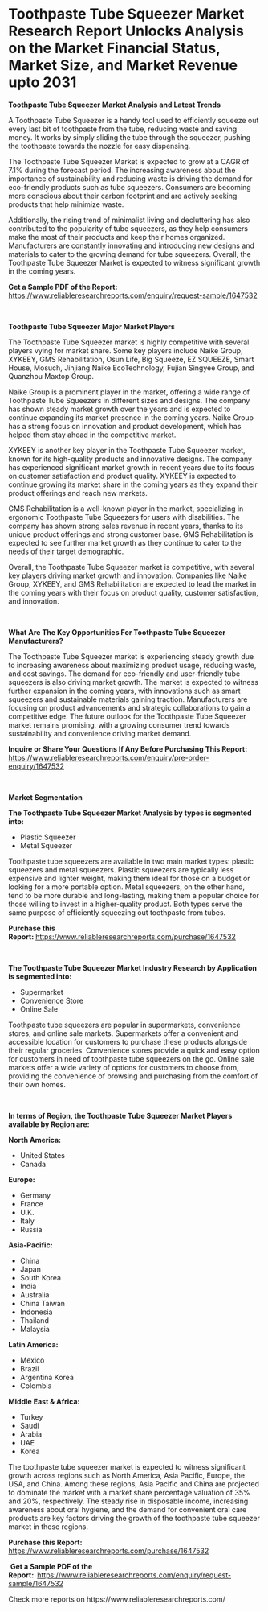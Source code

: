 <p><h1>Toothpaste Tube Squeezer Market Research Report Unlocks Analysis on the Market Financial Status, Market Size, and Market Revenue upto 2031</h1></p><p><strong>Toothpaste Tube Squeezer Market Analysis and Latest Trends</strong></p>
<p><p>A Toothpaste Tube Squeezer is a handy tool used to efficiently squeeze out every last bit of toothpaste from the tube, reducing waste and saving money. It works by simply sliding the tube through the squeezer, pushing the toothpaste towards the nozzle for easy dispensing.</p><p>The Toothpaste Tube Squeezer Market is expected to grow at a CAGR of 7.1% during the forecast period. The increasing awareness about the importance of sustainability and reducing waste is driving the demand for eco-friendly products such as tube squeezers. Consumers are becoming more conscious about their carbon footprint and are actively seeking products that help minimize waste.</p><p>Additionally, the rising trend of minimalist living and decluttering has also contributed to the popularity of tube squeezers, as they help consumers make the most of their products and keep their homes organized. Manufacturers are constantly innovating and introducing new designs and materials to cater to the growing demand for tube squeezers. Overall, the Toothpaste Tube Squeezer Market is expected to witness significant growth in the coming years.</p></p>
<p><strong>Get a Sample PDF of the Report:&nbsp;</strong> <a href="https://www.reliableresearchreports.com/enquiry/request-sample/1647532">https://www.reliableresearchreports.com/enquiry/request-sample/1647532</a></p>
<p>&nbsp;</p>
<p><strong>Toothpaste Tube Squeezer Major Market Players</strong></p>
<p><p>The Toothpaste Tube Squeezer market is highly competitive with several players vying for market share. Some key players include Naike Group, XYKEEY, GMS Rehabilitation, Osun Life, Big Squeeze, EZ SQUEEZE, Smart House, Mosuch, Jinjiang Naike EcoTechnology, Fujian Singyee Group, and Quanzhou Maxtop Group.</p><p>Naike Group is a prominent player in the market, offering a wide range of Toothpaste Tube Squeezers in different sizes and designs. The company has shown steady market growth over the years and is expected to continue expanding its market presence in the coming years. Naike Group has a strong focus on innovation and product development, which has helped them stay ahead in the competitive market.</p><p>XYKEEY is another key player in the Toothpaste Tube Squeezer market, known for its high-quality products and innovative designs. The company has experienced significant market growth in recent years due to its focus on customer satisfaction and product quality. XYKEEY is expected to continue growing its market share in the coming years as they expand their product offerings and reach new markets.</p><p>GMS Rehabilitation is a well-known player in the market, specializing in ergonomic Toothpaste Tube Squeezers for users with disabilities. The company has shown strong sales revenue in recent years, thanks to its unique product offerings and strong customer base. GMS Rehabilitation is expected to see further market growth as they continue to cater to the needs of their target demographic.</p><p>Overall, the Toothpaste Tube Squeezer market is competitive, with several key players driving market growth and innovation. Companies like Naike Group, XYKEEY, and GMS Rehabilitation are expected to lead the market in the coming years with their focus on product quality, customer satisfaction, and innovation.</p></p>
<p>&nbsp;</p>
<p><strong>What Are The Key Opportunities For Toothpaste Tube Squeezer Manufacturers?</strong></p>
<p><p>The Toothpaste Tube Squeezer market is experiencing steady growth due to increasing awareness about maximizing product usage, reducing waste, and cost savings. The demand for eco-friendly and user-friendly tube squeezers is also driving market growth. The market is expected to witness further expansion in the coming years, with innovations such as smart squeezers and sustainable materials gaining traction. Manufacturers are focusing on product advancements and strategic collaborations to gain a competitive edge. The future outlook for the Toothpaste Tube Squeezer market remains promising, with a growing consumer trend towards sustainability and convenience driving market demand.</p></p>
<p><strong>Inquire or Share Your Questions If Any Before Purchasing This Report:</strong> <a href="https://www.reliableresearchreports.com/enquiry/pre-order-enquiry/1647532">https://www.reliableresearchreports.com/enquiry/pre-order-enquiry/1647532</a></p>
<p>&nbsp;</p>
<p><strong>Market Segmentation</strong></p>
<p><strong>The Toothpaste Tube Squeezer Market Analysis by types is segmented into:</strong></p>
<p><ul><li>Plastic Squeezer</li><li>Metal Squeezer</li></ul></p>
<p><p>Toothpaste tube squeezers are available in two main market types: plastic squeezers and metal squeezers. Plastic squeezers are typically less expensive and lighter weight, making them ideal for those on a budget or looking for a more portable option. Metal squeezers, on the other hand, tend to be more durable and long-lasting, making them a popular choice for those willing to invest in a higher-quality product. Both types serve the same purpose of efficiently squeezing out toothpaste from tubes.</p></p>
<p><strong>Purchase this Report:&nbsp;</strong><a href="https://www.reliableresearchreports.com/purchase/1647532">https://www.reliableresearchreports.com/purchase/1647532</a></p>
<p>&nbsp;</p>
<p><strong>The Toothpaste Tube Squeezer Market Industry Research by Application is segmented into:</strong></p>
<p><ul><li>Supermarket</li><li>Convenience Store</li><li>Online Sale</li></ul></p>
<p><p>Toothpaste tube squeezers are popular in supermarkets, convenience stores, and online sale markets. Supermarkets offer a convenient and accessible location for customers to purchase these products alongside their regular groceries. Convenience stores provide a quick and easy option for customers in need of toothpaste tube squeezers on the go. Online sale markets offer a wide variety of options for customers to choose from, providing the convenience of browsing and purchasing from the comfort of their own homes.</p></p>
<p>&nbsp;</p>
<p><strong>In terms of Region, the Toothpaste Tube Squeezer Market Players available by Region are:</strong></p>
<p>
    <p> <strong> North America: </strong>
        <ul>
            <li>United States</li>
            <li>Canada</li>
        </ul>
        </p> 
    <p> <strong> Europe: </strong>
        <ul>
            <li>Germany</li>
            <li>France</li>
            <li>U.K.</li>
            <li>Italy</li>
            <li>Russia</li>
        </ul>
        </p> 
    <p> <strong> Asia-Pacific: </strong>
        <ul>
            <li>China</li>
            <li>Japan</li>
            <li>South Korea</li>
            <li>India</li>
            <li>Australia</li>
            <li>China Taiwan</li>
            <li>Indonesia</li>
            <li>Thailand</li>
            <li>Malaysia</li>
        </ul>
        </p> 
    <p> <strong> Latin America: </strong>
        <ul>
            <li>Mexico</li>
            <li>Brazil</li>
            <li>Argentina Korea</li>
            <li>Colombia</li>
        </ul>
        </p> 
    <p> <strong> Middle East & Africa: </strong>
        <ul>
            <li>Turkey</li>
            <li>Saudi</li>
            <li>Arabia</li>
            <li>UAE</li>
            <li>Korea</li>
        </ul>
    </p>
    </p>
<p><p>The toothpaste tube squeezer market is expected to witness significant growth across regions such as North America, Asia Pacific, Europe, the USA, and China. Among these regions, Asia Pacific and China are projected to dominate the market with a market share percentage valuation of 35% and 20%, respectively. The steady rise in disposable income, increasing awareness about oral hygiene, and the demand for convenient oral care products are key factors driving the growth of the toothpaste tube squeezer market in these regions.</p></p>
<p><strong>Purchase this Report: </strong><a href="https://www.reliableresearchreports.com/purchase/1647532">https://www.reliableresearchreports.com/purchase/1647532</a></p>
<p>&nbsp;<strong>Get a Sample PDF of the Report:&nbsp;&nbsp;</strong><a href="https://www.reliableresearchreports.com/enquiry/request-sample/1647532">https://www.reliableresearchreports.com/enquiry/request-sample/1647532</a></p>
<p><strong></strong></p>
<p>Check more reports on https://www.reliableresearchreports.com/</p>